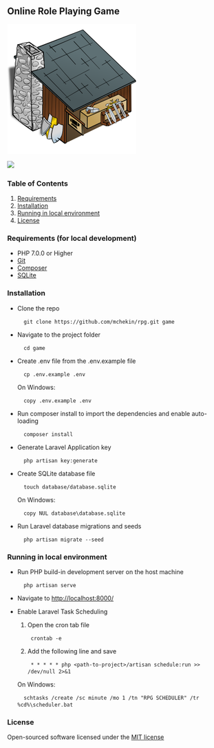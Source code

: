 ## Online Role Playing Game

![](https://raw.githubusercontent.com/mchekin/rpg/f19c452aefcbd028c7db521bd50d1cec5995b137/public/images/locations/Blacksmith-300px.png)

![](https://travis-ci.org/mchekin/rpg.svg)

### Table of Contents

1. [Requirements](#requirments)
2. [Installation](#installation)
3. [Running in local environment](#runningindevelopmentenvironment)
4. [License](#license)

<a name="requirements"></a>
### Requirements (for local development)

- PHP 7.0.0 or Higher
- [Git](https://git-scm.com/)
- [Composer](https://getcomposer.org/)
- [SQLite](https://www.sqlite.org/)

<a name="installation"></a>
### Installation
- Clone the repo

        git clone https://github.com/mchekin/rpg.git game

- Navigate to the project folder

        cd game

- Create .env file from the .env.example file

        cp .env.example .env
  
  On Windows:
  
        copy .env.example .env

- Run composer install to import the dependencies and enable auto-loading

        composer install

- Generate Laravel Application key

        php artisan key:generate

- Create SQLite database file

        touch database/database.sqlite
  
  On Windows:
  
        copy NUL database\database.sqlite

- Run Laravel database migrations and seeds

        php artisan migrate --seed

<a name="runningindevelopmentenvironment"></a>
### Running in local environment

- Run PHP build-in development server on the host machine

        php artisan serve  

- Navigate to [http://localhost:8000/](http://localhost:8000/)

- Enable Laravel Task Scheduling

    1. Open the cron tab file
    
            crontab -e
            
    2. Add the following line and save
            
            * * * * * php <path-to-project>/artisan schedule:run >> /dev/null 2>&1
  
  On Windows:
    
        schtasks /create /sc minute /mo 1 /tn "RPG SCHEDULER" /tr %cd%\scheduler.bat



<a name="license"></a>
### License
Open-sourced software licensed under the [MIT license](http://opensource.org/licenses/MIT)
